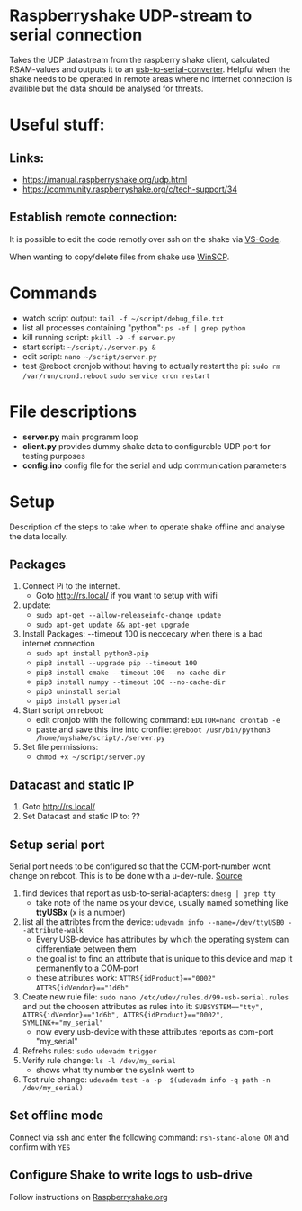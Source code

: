 # Raspberryshake UDP-stream to serial connection
Takes the UDP datastream from the raspberry shake client, calculated RSAM-values and outputs it to an [usb-to-serial-converter](https://www.az-delivery.de/en/products/ftdi-adapter-ft232rl).
Helpful when the shake needs to be operated in remote areas where no internet connection is availible but the data should be analysed for threats.

# Useful stuff:
## Links:
- https://manual.raspberryshake.org/udp.html
- https://community.raspberryshake.org/c/tech-support/34

## Establish remote connection:
It is possible to edit the code remotly over ssh on the shake via [VS-Code](https://code.visualstudio.com/docs/remote/ssh).

When wanting to copy/delete files from shake use [WinSCP](https://winscp.net/eng/download.php).

# Commands
- watch script output: `tail -f ~/script/debug_file.txt`
- list all processes containing "python": `ps -ef | grep python`
- kill running script: `pkill -9 -f server.py`
- start script: `~/script/./server.py &`
- edit script: `nano ~/script/server.py`
- test @reboot cronjob without having to actually restart the pi:
   `sudo rm /var/run/crond.reboot`
   `sudo service cron restart`

# File descriptions
- **server.py** main programm loop
- **client.py** provides dummy shake data to configurable UDP port for testing purposes
- **config.ino** config file for the serial and udp communication parameters

# Setup
Description of the steps to take when to operate shake offline and analyse the data locally.
## Packages
1. Connect Pi to the internet.
   - Goto http://rs.local/ if you want to setup with wifi
3. update:
   - `sudo apt-get --allow-releaseinfo-change update`
   - `sudo apt-get update && apt-get upgrade`
4. Install Packages:
   --timeout 100 is neccecary when there is a bad internet connection
   - `sudo apt install python3-pip`
   - `pip3 install --upgrade pip --timeout 100`
   - `pip3 install cmake --timeout 100 --no-cache-dir`
   - `pip3 install numpy --timeout 100 --no-cache-dir`
   - `pip3 uninstall serial`
   - `pip3 install pyserial`
  5. Start script on reboot:
     - edit cronjob with the following command:
       `EDITOR=nano crontab -e`
     - paste and save this line into cronfile:
       `@reboot /usr/bin/python3 /home/myshake/script/./server.py`
  6. Set file permissions:
     - `chmod +x ~/script/server.py`
## Datacast and static IP
1. Goto http://rs.local/
2. Set Datacast and static IP to: ??

## Setup serial port
Serial port needs to be configured so that the COM-port-number wont change on reboot. This is to be done with a u-dev-rule. [Source](https://unix.stackexchange.com/questions/66901/how-to-bind-usb-device-under-a-static-name)

1. find devices that report as usb-to-serial-adapters: `dmesg | grep tty`
   - take note of the name os your device, usually named something like **ttyUSBx** (x is a number)
2. list all the attribtes from the device: `udevadm info --name=/dev/ttyUSB0 --attribute-walk`
   - Every USB-device has attributes by which the operating system can differentiate between them
   - the goal ist to find an attribute that is unique to this device and map it permanently to a COM-port
   - these attributes work: `ATTRS{idProduct}=="0002"` `ATTRS{idVendor}=="1d6b"`
3. Create new rule file: `sudo nano /etc/udev/rules.d/99-usb-serial.rules` and put the choosen attributes as rules into it: `SUBSYSTEM=="tty", ATTRS{idVendor}=="1d6b", ATTRS{idProduct}=="0002", SYMLINK+="my_serial"`
   - now every usb-device with these attributes reports as com-port "my_serial"
4. Refrehs rules: `sudo udevadm trigger`
5. Verify rule change: `ls -l /dev/my_serial`
   - shows what tty number the syslink went to
6. Test rule change: `udevadm test -a -p  $(udevadm info -q path -n /dev/my_serial)`

## Set offline mode
Connect via ssh and enter the following command: `rsh-stand-alone ON` and confirm with `YES`

## Configure Shake to write logs to usb-drive
Follow instructions on [Raspberryshake.org](https://manual.raspberryshake.org/usbsds.html#usbsds)





